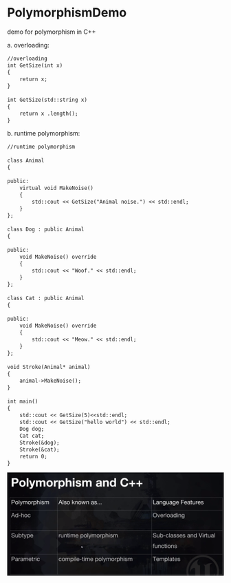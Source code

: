# PolymorphismDemo

demo for polymorphism in C++

a. overloading:
```
//overloading
int GetSize(int x)
{
	return x;
}

int GetSize(std::string x)
{
	return x .length();
}

```

b. runtime polymorphism:
```
//runtime polymorphism

class Animal
{

public:
	virtual void MakeNoise()
	{
		std::cout << GetSize("Animal noise.") << std::endl;
	}
};

class Dog : public Animal 
{

public:
	void MakeNoise() override
	{
		std::cout << "Woof." << std::endl;
	}
};

class Cat : public Animal
{

public:
	void MakeNoise() override 
	{
		std::cout << "Meow." << std::endl;
	}
};

void Stroke(Animal* animal)
{
	animal->MakeNoise();
}

int main()
{
    std::cout << GetSize(5)<<std::endl; 
	std::cout << GetSize("hello world") << std::endl;
	Dog dog;
	Cat cat;
	Stroke(&dog);
	Stroke(&cat);
	return 0;
}
```

![polymorphism](https://github.com/SeokLeeUS/PolymorphismDemo/raw/master/_images/polymorphism.png)
